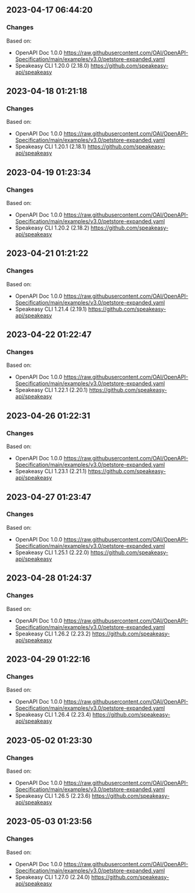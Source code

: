 

## 2023-04-17 06:44:20
### Changes
Based on:
- OpenAPI Doc 1.0.0 https://raw.githubusercontent.com/OAI/OpenAPI-Specification/main/examples/v3.0/petstore-expanded.yaml
- Speakeasy CLI 1.20.0 (2.18.0) https://github.com/speakeasy-api/speakeasy

## 2023-04-18 01:21:18
### Changes
Based on:
- OpenAPI Doc 1.0.0 https://raw.githubusercontent.com/OAI/OpenAPI-Specification/main/examples/v3.0/petstore-expanded.yaml
- Speakeasy CLI 1.20.1 (2.18.1) https://github.com/speakeasy-api/speakeasy

## 2023-04-19 01:23:34
### Changes
Based on:
- OpenAPI Doc 1.0.0 https://raw.githubusercontent.com/OAI/OpenAPI-Specification/main/examples/v3.0/petstore-expanded.yaml
- Speakeasy CLI 1.20.2 (2.18.2) https://github.com/speakeasy-api/speakeasy

## 2023-04-21 01:21:22
### Changes
Based on:
- OpenAPI Doc 1.0.0 https://raw.githubusercontent.com/OAI/OpenAPI-Specification/main/examples/v3.0/petstore-expanded.yaml
- Speakeasy CLI 1.21.4 (2.19.1) https://github.com/speakeasy-api/speakeasy

## 2023-04-22 01:22:47
### Changes
Based on:
- OpenAPI Doc 1.0.0 https://raw.githubusercontent.com/OAI/OpenAPI-Specification/main/examples/v3.0/petstore-expanded.yaml
- Speakeasy CLI 1.22.1 (2.20.1) https://github.com/speakeasy-api/speakeasy

## 2023-04-26 01:22:31
### Changes
Based on:
- OpenAPI Doc 1.0.0 https://raw.githubusercontent.com/OAI/OpenAPI-Specification/main/examples/v3.0/petstore-expanded.yaml
- Speakeasy CLI 1.23.1 (2.21.1) https://github.com/speakeasy-api/speakeasy

## 2023-04-27 01:23:47
### Changes
Based on:
- OpenAPI Doc 1.0.0 https://raw.githubusercontent.com/OAI/OpenAPI-Specification/main/examples/v3.0/petstore-expanded.yaml
- Speakeasy CLI 1.25.1 (2.22.0) https://github.com/speakeasy-api/speakeasy

## 2023-04-28 01:24:37
### Changes
Based on:
- OpenAPI Doc 1.0.0 https://raw.githubusercontent.com/OAI/OpenAPI-Specification/main/examples/v3.0/petstore-expanded.yaml
- Speakeasy CLI 1.26.2 (2.23.2) https://github.com/speakeasy-api/speakeasy

## 2023-04-29 01:22:16
### Changes
Based on:
- OpenAPI Doc 1.0.0 https://raw.githubusercontent.com/OAI/OpenAPI-Specification/main/examples/v3.0/petstore-expanded.yaml
- Speakeasy CLI 1.26.4 (2.23.4) https://github.com/speakeasy-api/speakeasy

## 2023-05-02 01:23:30
### Changes
Based on:
- OpenAPI Doc 1.0.0 https://raw.githubusercontent.com/OAI/OpenAPI-Specification/main/examples/v3.0/petstore-expanded.yaml
- Speakeasy CLI 1.26.5 (2.23.6) https://github.com/speakeasy-api/speakeasy

## 2023-05-03 01:23:56
### Changes
Based on:
- OpenAPI Doc 1.0.0 https://raw.githubusercontent.com/OAI/OpenAPI-Specification/main/examples/v3.0/petstore-expanded.yaml
- Speakeasy CLI 1.27.0 (2.24.0) https://github.com/speakeasy-api/speakeasy